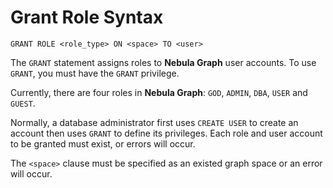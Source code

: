 # Grant Role Syntax

```ngql
GRANT ROLE <role_type> ON <space> TO <user>
```

The `GRANT` statement assigns roles to **Nebula Graph** user accounts. To use `GRANT`, you must have the `GRANT` privilege.

Currently, there are four roles in **Nebula Graph**: `GOD`, `ADMIN`, `DBA`, `USER` and `GUEST`.

Normally, a database administrator first uses `CREATE USER` to create an account then uses `GRANT` to define its privileges. Each role and user account to be granted must exist, or errors will occur.

The `<space>` clause must be specified as an existed graph space or an error will occur.
